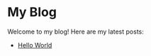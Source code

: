 # My Blog

Welcome to my blog! Here are my latest posts:
- [Hello World](./posts/2024-11-02-hello-world.md)
